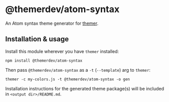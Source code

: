 # @themerdev/atom-syntax

An Atom syntax theme generator for [themer](https://github.com/themerdev/themer).

## Installation & usage

Install this module wherever you have `themer` installed:

    npm install @themerdev/atom-syntax

Then pass `@themerdev/atom-syntax` as a `-t` (`--template`) arg to `themer`:

    themer -c my-colors.js -t @themerdev/atom-syntax -o gen

Installation instructions for the generated theme package(s) will be included in `<output dir>/README.md`.
